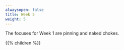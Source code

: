 ```yaml
---
alwaysopen: false
title: Week 5
weight: 5
---
```


The focuses for Week 1 are pinning and naked chokes.

{{% children %}}
